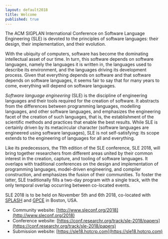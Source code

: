 ```yaml
---
layout: default2018
title: Welcome
published: true
---
```


The ACM SIGPLAN International Conference on Software Language Engineering (SLE) is devoted to the principles of software languages: their design, their implementation, and their evolution.

With the ubiquity of computers, software has become the dominating intellectual asset of our time. In turn, this software depends on software languages, namely the languages it is written in, the languages used to describe its environment, and the languages driving its development process. Given that everything depends on software and that software depends on software languages, it seems fair to say that for many years to come, everything will depend on software languages.

*Software language engineering* (SLE) is the discipline of engineering languages and their tools required for the creation of software. It abstracts from the differences between programming languages, modelling languages, and other software languages, and emphasizes the engineering facet of the creation of such languages, that is, the establishment of the scientific methods and practices that enable the best results. While SLE is certainly driven by its metacircular character (software languages are engineered using software languages), SLE is not self-satisfying: its scope extends to the engineering of languages for all and everything.

Like its predecessors, the 11th edition of the SLE conference, SLE 2018, will bring together researchers from different areas united by their common interest in the creation, capture, and tooling of software languages. It overlaps with traditional conferences on the design and implementation of programming languages, model-driven engineering, and compiler construction, and emphasizes the fusion of their communities. To foster the latter, SLE traditionally fills a two-day program with a single track, with the only temporal overlap occurring between co-located events.

SLE 2018 is to be held on November 5th and 6th 2018, co-located with [SPLASH](http://2018.splashcon.org/) and [GPCE](http://conf.researchr.org/home/gpce-2018) in Boston, USA.

* Community website: [http://www.sleconf.org/2018](http://www.sleconf.org/2018)
* Conference website: [https://conf.researchr.org/track/sle-2018/papers](https://conf.researchr.org/track/sle-2018/papers)
* Submission website: [https://sle18.hotcrp.com](https://sle18.hotcrp.com)
